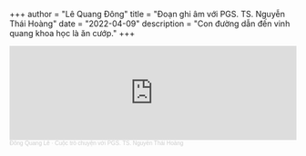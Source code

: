 +++
author = "Lê Quang Đông"
title = "Đoạn ghi âm với PGS. TS. Nguyễn Thái Hoàng"
date = "2022-04-09"
description = "Con đường dẫn đến vinh quang khoa học là ăn cướp."
+++


<iframe width="100%" height="166" scrolling="no" frameborder="no" allow="autoplay" src="https://w.soundcloud.com/player/?url=https%3A//api.soundcloud.com/tracks/1337539537&color=%23ff5500&auto_play=false&hide_related=false&show_comments=true&show_user=true&show_reposts=false&show_teaser=true"></iframe><div style="font-size: 10px; color: #cccccc;line-break: anywhere;word-break: normal;overflow: hidden;white-space: nowrap;text-overflow: ellipsis; font-family: Interstate,Lucida Grande,Lucida Sans Unicode,Lucida Sans,Garuda,Verdana,Tahoma,sans-serif;font-weight: 100;"><a href="https://soundcloud.com/ng-quang-l" title="Đông Quang Lê" target="_blank" style="color: #cccccc; text-decoration: none;">Đông Quang Lê</a> · <a href="https://soundcloud.com/ng-quang-l/cuoc-tro-chuyen-voi-pgs-ts-nguyen-thai-hoang" title="Cuộc trò chuyện với PGS. TS. Nguyễn Thái Hoàng" target="_blank" style="color: #cccccc; text-decoration: none;">Cuộc trò chuyện với PGS. TS. Nguyễn Thái Hoàng</a></div>